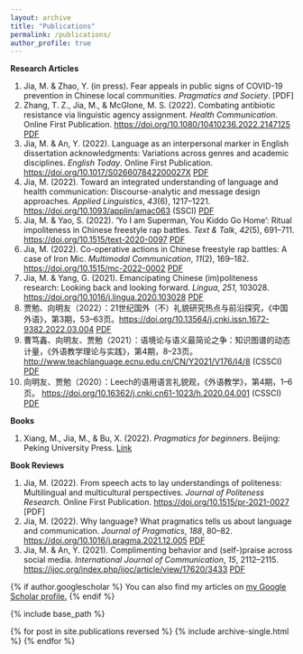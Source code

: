 ```yaml
---
layout: archive
title: "Publications"
permalink: /publications/
author_profile: true
---
```


**Research Articles**

1. Jia, M. & Zhao, Y. (in press). Fear appeals in public signs of COVID-19 prevention in Chinese local communities. *Pragmatics and Society*. [PDF]
2. Zhang, T. Z., Jia, M., & McGlone, M. S. (2022). Combating antibiotic resistance via linguistic agency assignment. *Health Communication*. Online First Publication. https://doi.org/10.1080/10410236.2022.2147125 [PDF](https://jamesmianjia.github.io/files/Zhang_Jia_McGlone_HC.pdf)
3. Jia, M. & An, Y. (2022). Language as an interpersonal marker in English dissertation acknowledgments: Variations across genres and academic disciplines. *English Today*. Online First Publication. https://doi.org/10.1017/S026607842200027X [PDF](https://jamesmianjia.github.io/files/Jia_An_ET.pdf)
4. Jia, M. (2022). Toward an integrated understanding of language and health communication: Discourse-analytic and message design approaches. *Applied Linguistics*, *43*(6), 1217–1221. https://doi.org/10.1093/applin/amac063 (SSCI) [PDF](https://jamesmianjia.github.io/files/Jia_2022_AL.pdf)
5. Jia, M. & Yao, S. (2022). ‘Yo I am Superman, You Kiddo Go Home’: Ritual impoliteness in Chinese freestyle rap battles. *Text & Talk*, *42*(5), 691–711. https://doi.org/10.1515/text-2020-0097 [PDF](https://jamesmianjia.github.io/files/Jia_Yao_2022_TT.pdf)
6. Jia, M. (2022). Co-operative actions in Chinese freestyle rap battles: A case of Iron Mic. *Multimodal Communication*, *11*(2), 169–182. https://doi.org/10.1515/mc-2022-0002 [PDF](https://jamesmianjia.github.io/files/Jia_2022_MC.pdf)
7. Jia, M. & Yang, G. (2021). Emancipating Chinese (im)politeness research: Looking back and looking forward. *Lingua*, *251*, 103028. https://doi.org/10.1016/j.lingua.2020.103028 [PDF](https://jamesmianjia.github.io/files/Jia_Yang_2021_Lingua.pdf)
8. 贾勉、向明友（2022）：21世纪国外（不）礼貌研究热点与前沿探究，《中国外语》，第3期，53–63页。https://doi.org/10.13564/j.cnki.issn.1672-9382.2022.03.004 [PDF](https://jamesmianjia.github.io/files/Jia_Xiang_2022_FLC.pdf)
9. 曹笃鑫、向明友、贾勉（2021）：语境论与语义最简论之争：知识图谱的动态计量，《外语教学理论与实践》，第4期，8–23页。http://www.teachlanguage.ecnu.edu.cn/CN/Y2021/V176/I4/8 (CSSCI) [PDF](https://jamesmianjia.github.io/files/Cao_Xiang_Jia_2021_FLLTP.pdf)
10. 向明友、贾勉（2020）：Leech的语用语言礼貌观，《外语教学》，第4期，1–6页。 https://doi.org/10.16362/j.cnki.cn61-1023/h.2020.04.001 (CSSCI) [PDF](https://jamesmianjia.github.io/files/Xiang_Jia_2020_FLE.pdf)

**Books**

1. Xiang, M., Jia, M., & Bu, X. (2022). *Pragmatics for beginners*. Beijing: Peking University Press. [Link](https://item.jd.com/13323201.html)

**Book Reviews**

1. Jia, M. (2022). From speech acts to lay understandings of politeness: Multilingual and multicultural perspectives. *Journal of Politeness Research*. Online First Publication. https://doi.org/10.1515/pr-2021-0027 [PDF]
2. Jia, M. (2022). Why language? What pragmatics tells us about language and communication. *Journal of Pragmatics*, *188*, 80–82. https://doi.org/10.1016/j.pragma.2021.12.005 [PDF](https://jamesmianjia.github.io/files/Jia_2022_JoP.pdf)
3. Jia, M. & An, Y. (2021). Complimenting behavior and (self-)praise across social media. *International Journal of Communication*, *15*, 2112–2115. https://ijoc.org/index.php/ijoc/article/view/17620/3433 [PDF](https://jamesmianjia.github.io/files/Jia_An_2021_IJoC.pdf)


{% if author.googlescholar %}
  You can also find my articles on <u><a href="{{author.googlescholar}}">my Google Scholar profile</a>.</u>
{% endif %}

{% include base_path %}

{% for post in site.publications reversed %}
  {% include archive-single.html %}
{% endfor %}
